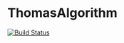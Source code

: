 # ThomasAlgorithm

[![Build Status](https://github.com/ChristianABusch/ThomasAlgorithm.jl/actions/workflows/CI.yml/badge.svg?branch=main)](https://github.com/ChristianABusch/ThomasAlgorithm.jl/actions/workflows/CI.yml?query=branch%3Amain)
